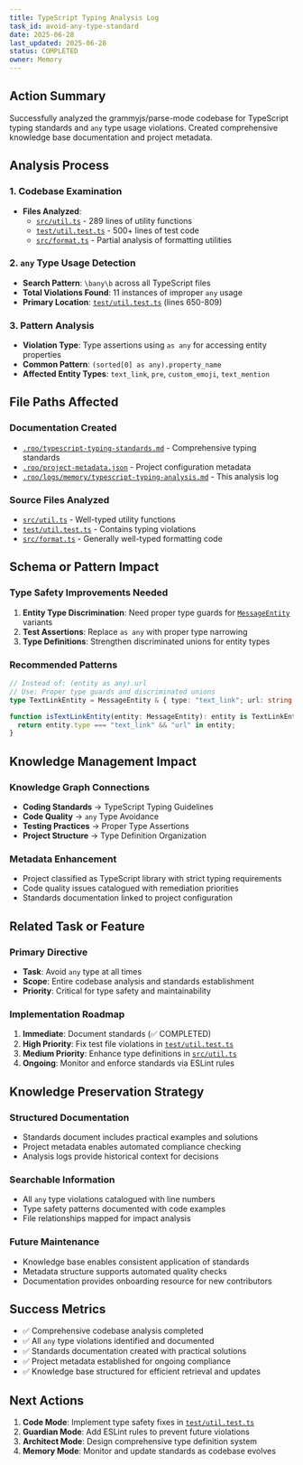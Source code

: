 ```yaml
---
title: TypeScript Typing Analysis Log
task_id: avoid-any-type-standard
date: 2025-06-28
last_updated: 2025-06-28
status: COMPLETED
owner: Memory
---
```


## Action Summary

Successfully analyzed the grammyjs/parse-mode codebase for TypeScript typing standards and `any` type usage violations. Created comprehensive knowledge base documentation and project metadata.

## Analysis Process

### 1. Codebase Examination
- **Files Analyzed**: 
  - [`src/util.ts`](../../src/util.ts) - 289 lines of utility functions
  - [`test/util.test.ts`](../../test/util.test.ts) - 500+ lines of test code
  - [`src/format.ts`](../../src/format.ts) - Partial analysis of formatting utilities
  
### 2. `any` Type Usage Detection
- **Search Pattern**: `\bany\b` across all TypeScript files
- **Total Violations Found**: 11 instances of improper `any` usage
- **Primary Location**: [`test/util.test.ts`](../../test/util.test.ts) (lines 650-809)

### 3. Pattern Analysis
- **Violation Type**: Type assertions using `as any` for accessing entity properties
- **Common Pattern**: `(sorted[0] as any).property_name`
- **Affected Entity Types**: `text_link`, `pre`, `custom_emoji`, `text_mention`

## File Paths Affected

### Documentation Created
- [`.roo/typescript-typing-standards.md`](../typescript-typing-standards.md) - Comprehensive typing standards
- [`.roo/project-metadata.json`](../project-metadata.json) - Project configuration metadata
- [`.roo/logs/memory/typescript-typing-analysis.md`](typescript-typing-analysis.md) - This analysis log

### Source Files Analyzed
- [`src/util.ts`](../../src/util.ts) - Well-typed utility functions
- [`test/util.test.ts`](../../test/util.test.ts) - Contains typing violations
- [`src/format.ts`](../../src/format.ts) - Generally well-typed formatting code

## Schema or Pattern Impact

### Type Safety Improvements Needed
1. **Entity Type Discrimination**: Need proper type guards for [`MessageEntity`](../../src/deps.deno.ts) variants
2. **Test Assertions**: Replace `as any` with proper type narrowing
3. **Type Definitions**: Strengthen discriminated unions for entity types

### Recommended Patterns
```typescript
// Instead of: (entity as any).url
// Use: Proper type guards and discriminated unions
type TextLinkEntity = MessageEntity & { type: "text_link"; url: string };

function isTextLinkEntity(entity: MessageEntity): entity is TextLinkEntity {
  return entity.type === "text_link" && "url" in entity;
}
```

## Knowledge Management Impact

### Knowledge Graph Connections
- **Coding Standards** → TypeScript Typing Guidelines
- **Code Quality** → `any` Type Avoidance
- **Testing Practices** → Proper Type Assertions
- **Project Structure** → Type Definition Organization

### Metadata Enhancement
- Project classified as TypeScript library with strict typing requirements
- Code quality issues catalogued with remediation priorities
- Standards documentation linked to project configuration

## Related Task or Feature

### Primary Directive
- **Task**: Avoid `any` type at all times
- **Scope**: Entire codebase analysis and standards establishment
- **Priority**: Critical for type safety and maintainability

### Implementation Roadmap
1. **Immediate**: Document standards (✅ COMPLETED)
2. **High Priority**: Fix test file violations in [`test/util.test.ts`](../../test/util.test.ts)
3. **Medium Priority**: Enhance type definitions in [`src/util.ts`](../../src/util.ts)
4. **Ongoing**: Monitor and enforce standards via ESLint rules

## Knowledge Preservation Strategy

### Structured Documentation
- Standards document includes practical examples and solutions
- Project metadata enables automated compliance checking
- Analysis logs provide historical context for decisions

### Searchable Information
- All `any` type violations catalogued with line numbers
- Type safety patterns documented with code examples
- File relationships mapped for impact analysis

### Future Maintenance
- Knowledge base enables consistent application of standards
- Metadata structure supports automated quality checks
- Documentation provides onboarding resource for new contributors

## Success Metrics

- ✅ Comprehensive codebase analysis completed
- ✅ All `any` type violations identified and documented
- ✅ Standards documentation created with practical solutions
- ✅ Project metadata established for ongoing compliance
- ✅ Knowledge base structured for efficient retrieval and updates

## Next Actions

1. **Code Mode**: Implement type safety fixes in [`test/util.test.ts`](../../test/util.test.ts)
2. **Guardian Mode**: Add ESLint rules to prevent future violations
3. **Architect Mode**: Design comprehensive type definition system
4. **Memory Mode**: Monitor and update standards as codebase evolves